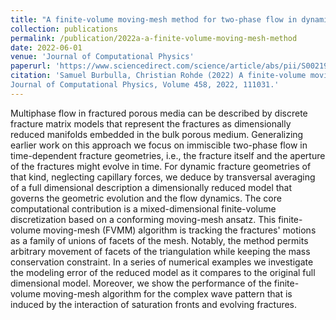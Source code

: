 ```yaml
---
title: "A finite-volume moving-mesh method for two-phase flow in dynamically fracturing porous media"
collection: publications
permalink: /publication/2022a-a-finite-volume-moving-mesh-method
date: 2022-06-01
venue: 'Journal of Computational Physics'
paperurl: 'https://www.sciencedirect.com/science/article/abs/pii/S0021999122000936'
citation: 'Samuel Burbulla, Christian Rohde (2022) A finite-volume moving-mesh method for two-phase flow in dynamically fracturing porous media.
Journal of Computational Physics, Volume 458, 2022, 111031.'
---
```

Multiphase flow in fractured porous media can be described by discrete fracture
matrix models that represent the fractures as dimensionally reduced manifolds
embedded in the bulk porous medium. Generalizing earlier work on this approach
we focus on immiscible two-phase flow in time-dependent fracture geometries,
i.e., the fracture itself and the aperture of the fractures might evolve in
time. For dynamic fracture geometries of that kind, neglecting capillary forces,
we deduce by transversal averaging of a full dimensional description a
dimensionally reduced model that governs the geometric evolution and the flow
dynamics. The core computational contribution is a mixed-dimensional
finite-volume discretization based on a conforming moving-mesh ansatz. This
finite-volume moving-mesh (FVMM) algorithm is tracking the fractures' motions as
a family of unions of facets of the mesh. Notably, the method permits arbitrary
movement of facets of the triangulation while keeping the mass conservation
constraint. In a series of numerical examples we investigate the modeling error
of the reduced model as it compares to the original full dimensional model.
Moreover, we show the performance of the finite-volume moving-mesh algorithm for
the complex wave pattern that is induced by the interaction of saturation fronts
and evolving fractures.